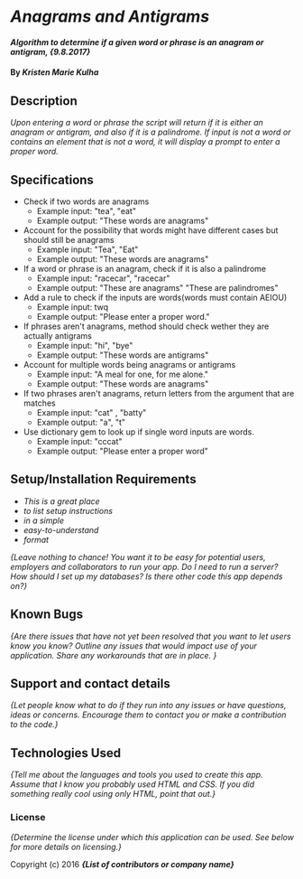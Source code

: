 # _Anagrams and Antigrams_

#### _Algorithm to determine if a given word or phrase is an anagram or antigram, {9.8.2017}_

#### By _**Kristen Marie Kulha**_

## Description

_Upon entering a word or phrase the script will return if it is either an anagram or antigram, and also if it is a palindrome. If input is not a word or contains an element that is not a word, it will display a prompt to enter a proper word._

## Specifications

* Check if two words are anagrams
  * Example input: "tea", "eat"
  * Example output: "These words are anagrams"
* Account for the possibility that words might have different cases but should still be anagrams
  * Example input: "Tea", "Eat"
  * Example output: "These words are anagrams"
* If a word or phrase is an anagram, check if it is also a palindrome
  * Example input: "racecar", "racecar"
  * Example output: "These are anagrams" "These are palindromes"
* Add a rule to check if the inputs are words(words must contain AEIOU)
  * Example input: twq
  * Example output: "Please enter a proper word."
* If phrases aren't anagrams, method should check wether they are actually antigrams
  * Example input: "hi", "bye"
  * Example output: "These words are antigrams"
* Account for multiple words being anagrams or antigrams
  * Example input: "A meal for one, for me alone."
  * Example output: "These words are anagrams"
* If two phrases aren't anagrams, return letters from the argument that are matches
  * Example input: "cat" , "batty"
  * Example output: "a", "t"
* Use dictionary gem to look up if single word inputs are words.
  * Example input: "cccat"
  * Example output: "Please enter a proper word"

## Setup/Installation Requirements

* _This is a great place_
* _to list setup instructions_
* _in a simple_
* _easy-to-understand_
* _format_

_{Leave nothing to chance! You want it to be easy for potential users, employers and collaborators to run your app. Do I need to run a server? How should I set up my databases? Is there other code this app depends on?}_

## Known Bugs

_{Are there issues that have not yet been resolved that you want to let users know you know?  Outline any issues that would impact use of your application.  Share any workarounds that are in place. }_

## Support and contact details

_{Let people know what to do if they run into any issues or have questions, ideas or concerns.  Encourage them to contact you or make a contribution to the code.}_

## Technologies Used

_{Tell me about the languages and tools you used to create this app. Assume that I know you probably used HTML and CSS. If you did something really cool using only HTML, point that out.}_

### License

*{Determine the license under which this application can be used.  See below for more details on licensing.}*

Copyright (c) 2016 **_{List of contributors or company name}_**
